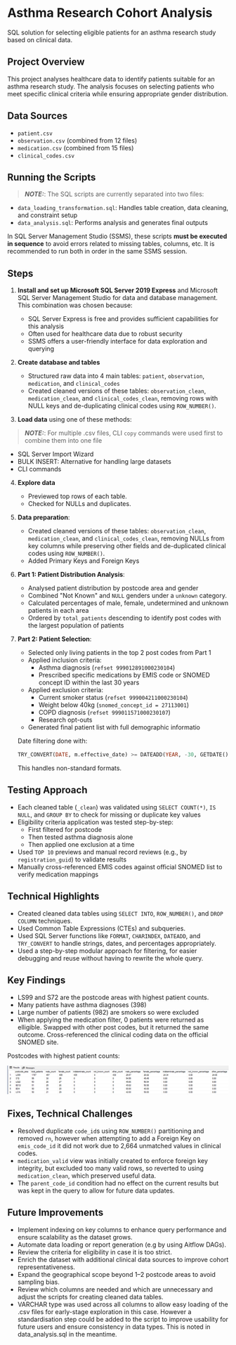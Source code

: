 # Asthma Research Cohort Analysis

SQL solution for selecting eligible patients for an asthma research study based on clinical data.

## Project Overview

This project analyses healthcare data to identify patients suitable for an asthma research study. The analysis focuses on selecting patients who meet specific clinical criteria while ensuring appropriate gender distribution.

## Data Sources

- `patient.csv`
- `observation.csv` (combined from 12 files)
- `medication.csv` (combined from 15 files)
- `clinical_codes.csv`

## Running the Scripts

 > **_NOTE:_**: The SQL scripts are currently separated into two files:

- `data_loading_transformation.sql`: Handles table creation, data cleaning, and constraint setup
- `data_analysis.sql`: Performs analysis and generates final outputs

In SQL Server Management Studio (SSMS), these scripts **must be executed in sequence** to avoid errors related to missing tables, columns, etc. It is recommended to run both in order in the same SSMS session.

## Steps

1. **Install and set up Microsoft SQL Server 2019 Express** and Microsoft SQL Server Management Studio for data and database management. This combination was chosen because:
   - SQL Server Express is free and provides sufficient capabilities for this analysis
   - Often used for healthcare data due to robust security
   - SSMS offers a user-friendly interface for data exploration and querying

2. **Create database and tables**
   - Structured raw data into 4 main tables: `patient`, `observation`, `medication`, and `clinical_codes`
   - Created cleaned versions of these tables: `observation_clean`, `medication_clean`, and `clinical_codes_clean`, removing rows with NULL keys and de-duplicating clinical codes using `ROW_NUMBER()`.

3. **Load data** using one of these methods:

> **_NOTE:_**: For multiple .csv files, CLI `copy` commands were used first to combine them into one file

   - SQL Server Import Wizard
   - BULK INSERT: Alternative for handling large datasets
   - CLI commands

4. **Explore data**
   - Previewed top rows of each table.
   - Checked for NULLs and duplicates.
 
5. **Data preparation**:
   - Created cleaned versions of these tables: `observation_clean`, `medication_clean`, and `clinical_codes_clean`, removing NULLs from key columns while preserving other fields and de-duplicated clinical codes using `ROW_NUMBER()`.
   - Added Primary Keys and Foreign Keys

6. **Part 1: Patient Distribution Analysis**:
   - Analysed patient distribution by postcode area and gender
   - Combined "Not Known" and `NULL` genders under a `unknown` category.
   - Calculated percentages of male, female, undetermined and unknown patients in each area
   - Ordered by `total_patients` descending to identify post codes with the largest population of patients

7. **Part 2: Patient Selection**:
   - Selected only living patients in the top 2 post codes from Part 1
   - Applied inclusion criteria:
     - Asthma diagnosis (`refset 999012891000230104`)
     - Prescribed specific medications by EMIS code or SNOMED concept ID within the last 30 years 
   - Applied exclusion criteria:
     - Current smoker status (`refset 999004211000230104`)
     - Weight below 40kg (`snomed_concept_id = 27113001`)
     - COPD diagnosis (`refset 999011571000230107`)
     - Research opt-outs 
   - Generated final patient list with full demographic informatio

    Date filtering done with:

    ```sql
    TRY_CONVERT(DATE, m.effective_date) >= DATEADD(YEAR, -30, GETDATE())
    ```

    This handles non-standard formats.

## Testing Approach

- Each cleaned table (`_clean`) was validated using `SELECT COUNT(*)`, `IS NULL`, and `GROUP BY` to check for missing or duplicate key values
- Eligibility criteria application was tested step-by-step:
  - First filtered for postcode
  - Then tested asthma diagnosis alone
  - Then applied one exclusion at a time
- Used `TOP 10` previews and manual record reviews (e.g., by `registration_guid`) to validate results
- Manually cross-referenced EMIS codes against official SNOMED list to verify medication mappings


## Technical Highlights

- Created cleaned data tables using `SELECT INTO`, `ROW_NUMBER()`, and `DROP COLUMN` techniques.
- Used Common Table Expressions (CTEs) and subqueries.
- Used SQL Server functions like `FORMAT`, `CHARINDEX`, `DATEADD`, and `TRY_CONVERT` to handle strings, dates, and percentages appropriately.
- Used a step-by-step modular  approach for filtering, for easier debugging and reuse without having to rewrite the whole query.

## Key Findings

- LS99 and S72 are the postcode areas with highest patient counts.
- Many patients have asthma diagnoses (398)
- Large number of patients (982) are smokers so were excluded
- When applying the medication filter, 0 patients were returned as elligible. Swapped with other post codes, but it returned the same outcome. Cross-referenced the clinical coding data on the official SNOMED site.

Postcodes with highest patient counts:

![Postcodes with highest patient counts](Images/Part_1_results.png)


## Fixes, Technical Challenges

-  Resolved duplicate `code_id`s using `ROW_NUMBER()` partitioning and removed `rn`, however when attempting to add a Foreign Key on `emis_code_id` it did not work due to 2,664 unmatched values in clinical codes.
- `medication_valid` view was initially created to enforce foreign key integrity, but excluded too many valid rows, so  reverted to using `medication_clean`, which preserved useful data.
- The `parent_code_id` condition had no effect on the current results but was kept in the query to allow for future data updates.

## Future Improvements

- Implement indexing on key columns to enhance query performance and ensure scalability as the dataset grows.
- Automate data loading or report generation (e.g by using Aitflow DAGs).
- Review the criteria for eligibility in case it is too strict.
- Enrich the dataset with additional clinical data sources to improve cohort representativeness.
- Expand the geographical scope beyond 1–2 postcode areas to avoid sampling bias.
- Review which columns are needed and which are unnecessary and adjust the scripts for creating cleaned data tables.
- VARCHAR type was used across all columns to allow easy loading of the .csv files for  early-stage exploration in this case. However a standardisation step could be added to the script to improve usability for future users and ensure consistency in data types. This is noted in data_analysis.sql in the meantime.
